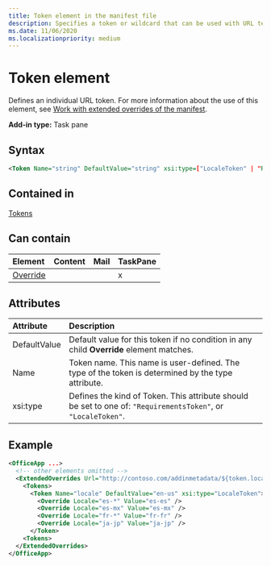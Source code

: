 ```yaml
---
title: Token element in the manifest file
description: Specifies a token or wildcard that can be used with URL templates in the manifest.
ms.date: 11/06/2020
ms.localizationpriority: medium
---
```



# Token element

Defines an individual URL token. For more information about the use of this element, see [Work with extended overrides of the manifest](/office/dev/add-ins/develop/extended-overrides).

**Add-in type:** Task pane

## Syntax

```XML
<Token Name="string" DefaultValue="string" xsi:type=["LocaleToken" | "RequirementsToken"] ></Token>
```

## Contained in

[Tokens](tokens.md)

## Can contain

|Element|Content|Mail|TaskPane|
|:-----|:-----|:-----|:-----|
|[Override](override.md)|||x|

## Attributes

|Attribute|Description|
|:-----|:-----|
|DefaultValue|Default value for this token if no condition in any child **Override** element matches.|
|Name|Token name. This name is user-defined. The type of the token is determined by the type attribute.|
|xsi:type|Defines the kind of Token. This attribute should be set to one of:  `"RequirementsToken"`,  or  `"LocaleToken"`.|

## Example

```XML
<OfficeApp ...>
  <!-- other elements omitted -->
  <ExtendedOverrides Url="http://contoso.com/addinmetadata/${token.locale}/extended-manifest-overrides.json">
    <Tokens>
      <Token Name="locale" DefaultValue="en-us" xsi:type="LocaleToken">
        <Override Locale="es-*" Value="es-es" />
        <Override Locale="es-mx" Value="es-mx" />
        <Override Locale="fr-*" Value="fr-fr" />
        <Override Locale="ja-jp" Value="ja-jp" />
      </Token>
    <Tokens>
  </ExtendedOverrides>
</OfficeApp>
```